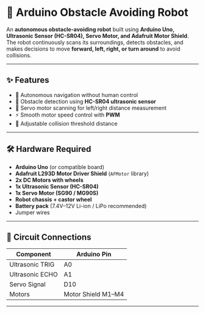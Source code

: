 # 🤖 Arduino Obstacle Avoiding Robot  

An **autonomous obstacle-avoiding robot** built using **Arduino Uno, Ultrasonic Sensor (HC-SR04), Servo Motor, and Adafruit Motor Shield**.  
The robot continuously scans its surroundings, detects obstacles, and makes decisions to move **forward, left, right, or turn around** to avoid collisions.  

---

## ✨ Features  
- 🚗 Autonomous navigation without human control  
- 📡 Obstacle detection using **HC-SR04 ultrasonic sensor**  
- 🔄 Servo motor scanning for left/right distance measurement  
- ⚡ Smooth motor speed control with **PWM**  
- 🛑 Adjustable collision threshold distance  

---

## 🛠 Hardware Required  

- **Arduino Uno** (or compatible board)  
- **Adafruit L293D Motor Driver Shield** (`AFMotor` library)  
- **2x DC Motors with wheels**  
- **1x Ultrasonic Sensor (HC-SR04)**  
- **1x Servo Motor (SG90 / MG90S)**  
- **Robot chassis + castor wheel**  
- **Battery pack** (7.4V–12V Li-ion / LiPo recommended)  
- Jumper wires  

---

## 📌 Circuit Connections  

| Component         | Arduino Pin |
|-------------------|-------------|
| Ultrasonic TRIG   | A0          |
| Ultrasonic ECHO   | A1          |
| Servo Signal      | D10         |
| Motors            | Motor Shield M1–M4 |
  

---


